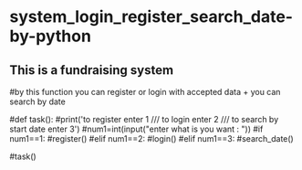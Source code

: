 # system_login_register_search_date-by-python
## This is a fundraising system
#by this function you can register or login with accepted data + you can search by date

#def task():
    #print('to register enter 1 /// to login enter 2 /// to search by start date enter 3')
    #num1=int(input("enter what is you want : "))
    #if num1==1:
        #register()
    #elif num1==2:
        #login()
    #elif num1==3:
        #search_date()
 
  #task()
